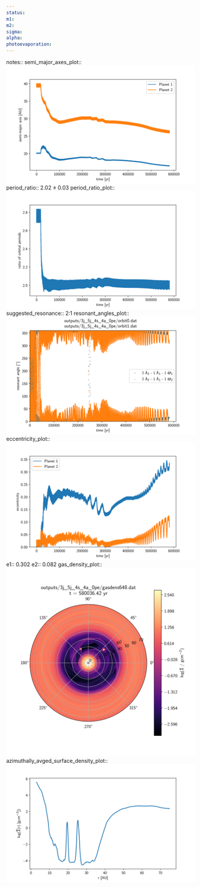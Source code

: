 ```yaml
---
status:
m1:
m2:
sigma:
alpha:
photoevaporation:
---
```


notes::
semi_major_axes_plot:: ![semi_major_axes_3j_5j_4s_4a_0pe.png](plots/semi_major_axes/semi_major_axes_3j_5j_4s_4a_0pe.png)
period_ratio:: 2.02 ± 0.03
period_ratio_plot:: ![period_ratio_3j_5j_4s_4a_0pe.png](plots/period_ratio/period_ratio_3j_5j_4s_4a_0pe.png)
suggested_resonance:: 2:1
resonant_angles_plot:: ![resonant_angles_3j_5j_4s_4a_0pe.png](plots/resonant_angles/resonant_angles_3j_5j_4s_4a_0pe.png)
eccentricity_plot:: ![eccentricity_3j_5j_4s_4a_0pe.png](plots/eccentricity/eccentricity_3j_5j_4s_4a_0pe.png)
e1:: 0.302
e2:: 0.082
gas_density_plot:: ![gas_density_3j_5j_4s_4a_0pe.png](plots/gas_density/gas_density_3j_5j_4s_4a_0pe.png)
azimuthally_avged_surface_density_plot:: ![azimuthally_avged_surface_density_3j_5j_4s_4a_0pe.png](plots/azimuthally_avged_surface_density/azimuthally_avged_surface_density_3j_5j_4s_4a_0pe.png)
